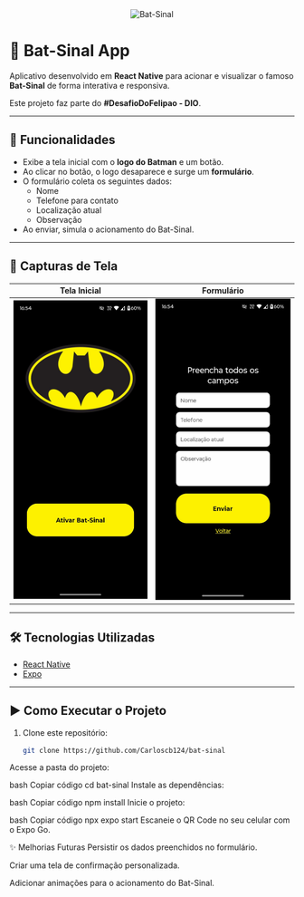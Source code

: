 <div align="center">
  <img src="./assets/batman-logo.png" width="200" alt="Bat-Sinal" />
</div>

# 🦇 Bat-Sinal App

Aplicativo desenvolvido em **React Native** para acionar e visualizar o famoso **Bat-Sinal** de forma interativa e responsiva.

Este projeto faz parte do **#DesafioDoFelipao - DIO**.

---

## 🚀 Funcionalidades
- Exibe a tela inicial com o **logo do Batman** e um botão.
- Ao clicar no botão, o logo desaparece e surge um **formulário**.
- O formulário coleta os seguintes dados:
  - Nome
  - Telefone para contato
  - Localização atual
  - Observação
- Ao enviar, simula o acionamento do Bat-Sinal.

---

## 📱 Capturas de Tela
| Tela Inicial | Formulário |
|--------------|------------|
| <img src="assets/tela1.jpeg" width="250"/> | <img src="assets/tela2.jpeg" width="250"/> |

---

## 🛠️ Tecnologias Utilizadas
- [React Native](https://reactnative.dev/)
- [Expo](https://expo.dev/)

---

## ▶️ Como Executar o Projeto
1. Clone este repositório:
   ```bash
   git clone https://github.com/Carloscb124/bat-sinal
Acesse a pasta do projeto:

bash
Copiar código
cd bat-sinal
Instale as dependências:

bash
Copiar código
npm install
Inicie o projeto:

bash
Copiar código
npx expo start
Escaneie o QR Code no seu celular com o Expo Go.

✨ Melhorias Futuras
Persistir os dados preenchidos no formulário.

Criar uma tela de confirmação personalizada.

Adicionar animações para o acionamento do Bat-Sinal.


